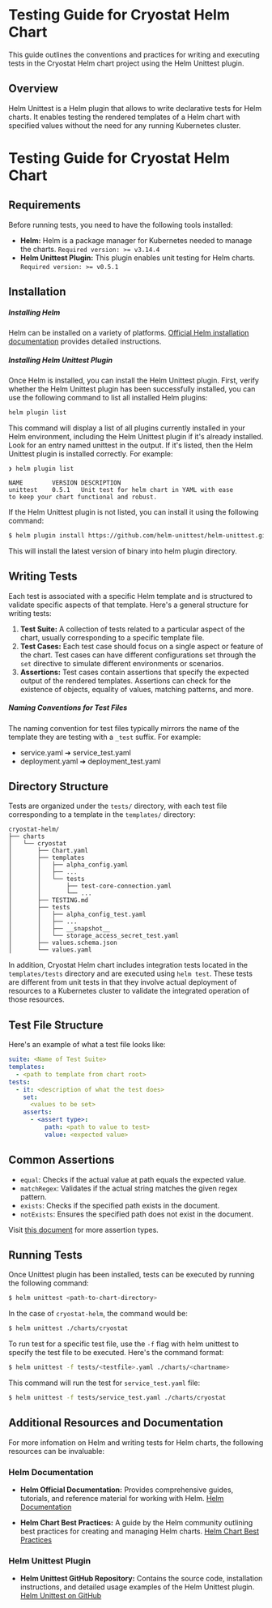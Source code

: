 # Testing Guide for Cryostat Helm Chart

This guide outlines the conventions and practices for writing and executing tests in the Cryostat Helm chart project using the Helm Unittest plugin.

## Overview

Helm Unittest is a Helm plugin that allows to write declarative tests for Helm charts. It enables testing the rendered templates of a Helm chart with specified values without the need for any running Kubernetes cluster.

# Testing Guide for Cryostat Helm Chart

## Requirements

Before running tests, you need to have the following tools installed:

- **Helm:** Helm is a package manager for Kubernetes needed to manage the charts.
  `Required version: >= v3.14.4`
- **Helm Unittest Plugin:** This plugin enables unit testing for Helm charts.
  `Required version: >= v0.5.1`

## Installation

##### Installing Helm

Helm can be installed on a variety of platforms. [Official Helm installation documentation](https://helm.sh/docs/intro/install/) provides detailed instructions.

##### Installing Helm Unittest Plugin

Once Helm is installed, you can install the Helm Unittest plugin.
First, verify whether the Helm Unittest plugin has been successfully installed, you can use the following command to list all installed Helm plugins:
```bash
helm plugin list
```
This command will display a list of all plugins currently installed in your Helm environment, including the Helm Unittest plugin if it's already installed. Look for an entry named unittest in the output. If it's listed, then the Helm Unittest plugin is installed correctly. For example:
```
❯ helm plugin list

NAME    	VERSION	DESCRIPTION
unittest	0.5.1  	Unit test for helm chart in YAML with ease
to keep your chart functional and robust.
```
If the Helm Unittest plugin is not listed, you can install it using the following command:
```bash
$ helm plugin install https://github.com/helm-unittest/helm-unittest.git
```
This will install the latest version of binary into helm plugin directory.

## Writing Tests

Each test is associated with a specific Helm template and is structured to validate specific aspects of that template. Here's a general structure for writing tests:

1. **Test Suite:** A collection of tests related to a particular aspect of the chart, usually corresponding to a specific template file.
2. **Test Cases:** Each test case should focus on a single aspect or feature of the chart. Test cases can have different configurations set through the `set` directive to simulate different environments or scenarios.
3. **Assertions:** Test cases contain assertions that specify the expected output of the rendered templates. Assertions can check for the existence of objects, equality of values, matching patterns, and more.

##### Naming Conventions for Test Files
The naming convention for test files typically mirrors the name of the template they are testing with a `_test` suffix. For example:

- service.yaml ➔ service_test.yaml
- deployment.yaml ➔ deployment_test.yaml

## Directory Structure

Tests are organized under the `tests/` directory, with each test file corresponding to a template in the `templates/` directory:

```plaintext
cryostat-helm/
├── charts
│   └── cryostat
│       ├── Chart.yaml
│       ├── templates
│       │   ├── alpha_config.yaml
│       │   ├── ...
│       │   └── tests
│       │       ├── test-core-connection.yaml
│       │       └── ...
│       ├── TESTING.md
│       ├── tests
│       │   ├── alpha_config_test.yaml
│       │   ├── ...
│       │   ├── __snapshot__
│       │   └── storage_access_secret_test.yaml
│       ├── values.schema.json
│       └── values.yaml

```
In addition, Cryostat Helm chart includes integration tests located in the `templates/tests` directory and are executed using `helm test`. These tests are different from unit tests in that they involve actual deployment of resources to a Kubernetes cluster to validate the integrated operation of those resources.

## Test File Structure

Here's an example of what a test file looks like:

```yaml
suite: <Name of Test Suite>
templates:
  - <path to template from chart root>
tests:
  - it: <description of what the test does>
    set:
      <values to be set>
    asserts:
      - <assert type>:
          path: <path to value to test>
          value: <expected value>
```
## Common Assertions
- `equal`: Checks if the actual value at path equals the expected value.
- `matchRegex`: Validates if the actual string matches the given regex pattern.
- `exists`: Checks if the specified path exists in the document.
- `notExists`: Ensures the specified path does not exist in the document.

Visit [this document](https://github.com/helm-unittest/helm-unittest/blob/main/DOCUMENT.md#assertion-types) for more assertion types.
## Running Tests

Once Unittest plugin has been installed, tests can be executed by running the following command:
```bash
$ helm unittest <path-to-chart-directory>
```
In the case of `cryostat-helm`, the command would be:

```bash
$ helm unittest ./charts/cryostat
```
To run test for a specific test file, use the `-f` flag with helm unittest to specify the test file to be executed. Here's the command format:

```bash
$ helm unittest -f tests/<testfile>.yaml ./charts/<chartname>
```
This command will run the test for `service_test.yaml` file:

```bash
$ helm unittest -f tests/service_test.yaml ./charts/cryostat
```
## Additional Resources and Documentation

For more infomation on Helm and writing tests for Helm charts, the following resources can be invaluable:

### Helm Documentation

- **Helm Official Documentation:** Provides comprehensive guides, tutorials, and reference material for working with Helm.
  [Helm Documentation](https://helm.sh/docs/)

- **Helm Chart Best Practices:** A guide by the Helm community outlining best practices for creating and managing Helm charts.
  [Helm Chart Best Practices](https://helm.sh/docs/chart_best_practices/)

### Helm Unittest Plugin

- **Helm Unittest GitHub Repository:** Contains the source code, installation instructions, and detailed usage examples of the Helm Unittest plugin.
  [Helm Unittest on GitHub](https://github.com/helm-unittest/helm-unittest)
